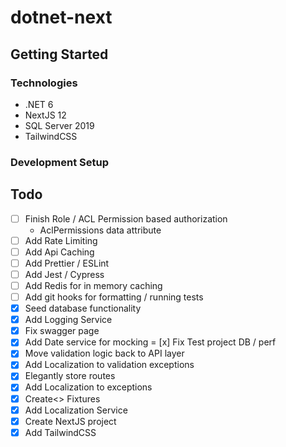 # dotnet-next

## Getting Started
### Technologies
- .NET 6
- NextJS 12
- SQL Server 2019
- TailwindCSS

### Development Setup

## Todo
- [ ] Finish Role / ACL Permission based authorization
    - AclPermissions data attribute
- [ ] Add Rate Limiting
- [ ] Add Api Caching
- [ ] Add Prettier / ESLint
- [ ] Add Jest / Cypress
- [ ] Add Redis for in memory caching
- [ ] Add git hooks for formatting / running tests
- [x] Seed database functionality
- [x] Add Logging Service
- [x] Fix swagger page
- [x] Add Date service for mocking
= [x] Fix Test project DB / perf
- [x] Move validation logic back to API layer
- [x] Add Localization to validation exceptions
- [x] Elegantly store routes
- [x] Add Localization to exceptions
- [x] Create<> Fixtures
- [x] Add Localization Service
- [x] Create NextJS project
- [x] Add TailwindCSS
